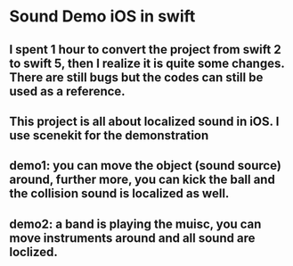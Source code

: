 #  Sound Demo iOS in swift

## I spent 1 hour to convert the project from swift 2 to swift 5, then I realize it is quite some changes. There are still bugs but the codes can still be used as a reference.


## This project is all about localized sound in iOS. I use scenekit for the demonstration

## demo1: you can move the object (sound source) around, further more, you can kick the ball and the collision sound is localized as well.

## demo2: a band is playing the muisc, you can move instruments around and all sound are loclized. 

